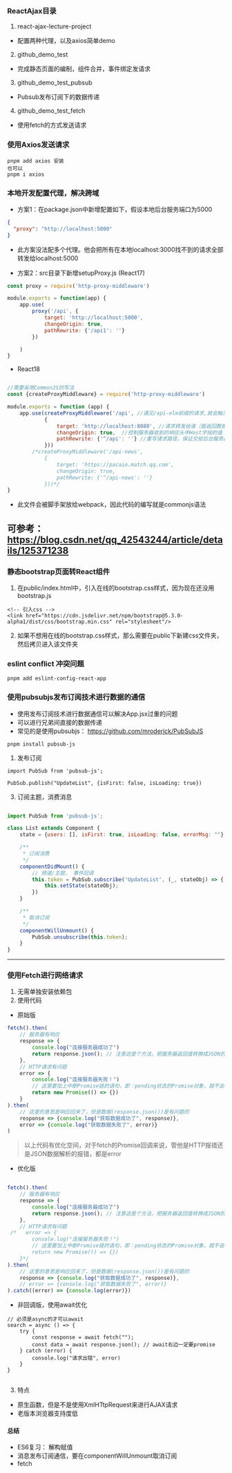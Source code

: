 ### ReactAjax目录
1. react-ajax-lecture-project
* 配置两种代理，以及axios简单demo
2. github_demo_test
* 完成静态页面的编制，组件合并，事件绑定发请求
3. github_demo_test_pubsub
* Pubsub发布订阅下的数据传递
4. github_demo_test_fetch
* 使用fetch的方式发送请求 

### 使用Axios发送请求

```
pnpm add axios 安装
也可以
pnpm i axios
```

### 本地开发配置代理，解决跨域

* 方案1：在package.json中新增配置如下，假设本地后台服务端口为5000

```json
{
  "proxy": "http://localhost:5000"
}
```
- 此方案没法配多个代理。他会把所有在本地localhost:3000找不到的请求全部转发给localhost:5000

* 方案2：src目录下新增setupProxy.js (React17)
```js
const proxy = require('http-proxy-middleware')

module.exports = function(app) {
    app.use(
        proxy('/api', {
            target: 'http://localhost:5000',
            changeOrigin: true,
            pathRewrite: {'/api1': ''}
        })

    )
}

```

* React18
```js

//需要采用CommonJS的写法
const {createProxyMiddleware} = require('http-proxy-middleware')

module.exports = function (app) {
    app.use(createProxyMiddleware('/api', //遇见/api-elm前缀的请求,就会触发该代理配置
            {
                target: 'http://localhost:8080', //请求转发给谁（能返回数据的服务器地址）
                changeOrigin: true,  //控制服务器收到的响应头中Host字段的值
                pathRewrite: {'^/api': ''} //重写请求路径，保证交给后台服务器是正常地请求地址（必须配置）
            }))
        /*createProxyMiddleware('/api-news',
            {
                target: 'https://pacaio.match.qq.com',
                changeOrigin: true,
                pathRewrite: {'^/api-news': ''}
            }))*/
}
```
- 此文件会被脚手架放给webpack，因此代码的编写就是commonjs语法

可参考：
https://blog.csdn.net/qq_42543244/article/details/125371238
---

### 静态bootstrap页面转React组件
1. 在public/index.html中，引入在线的bootstrap.css样式，因为现在还没用bootstrap.js
```
<!-- 引入css -->
<link href="https://cdn.jsdelivr.net/npm/bootstrap@5.3.0-alpha1/dist/css/bootstrap.min.css" rel="stylesheet"/>
```
2. 如果不想用在线的bootstrap.css样式，那么需要在public下新建css文件夹，然后拷贝进入该文件夹


### eslint conflict 冲突问题
```
pnpm add eslint-config-react-app
```

### 使用pubsubjs发布订阅技术进行数据的通信
* 使用发布订阅技术进行数据通信可以解决App.jsx过重的问题
* 可以进行兄弟间直接的数据传递
* 常见的是使用pubsubjs： https://github.com/mroderick/PubSubJS
```
pnpm install pubsub-js
```
1. 发布订阅
```
import PubSub from 'pubsub-js';

PubSub.publish("UpdateList", {isFirst: false, isLoading: true})
```

3. 订阅主题，消费消息
```js

import PubSub from 'pubsub-js';

class List extends Component {
    state = {users: [], isFirst: true, isLoading: false, errorMsg: ""}

    /**
     * 订阅消费
     */
    componentDidMount() {
        // 频道/主题， 事件回调
        this.token = PubSub.subscribe('UpdateList', (_, stateObj) => {
            this.setState(stateObj);
        })
    }

    /**
     * 取消订阅
     */
    componentWillUnmount() {
        PubSub.unsubscribe(this.token);
    }
}

```
---

### 使用Fetch进行网络请求
1. 无需单独安装依赖包
2. 使用代码
- 原始版
```js
fetch().then(
    // 服务器有响应
    response => {
        console.log("连接服务器成功了")
        return response.json(); // 注意这是个方法，把服务器返回值转换成JSON的一个Promise
    },
    // HTTP请求有问题
    error => {
        console.log("连接服务器失败！")
        // 这里要加上中断Promise链的语句，即：pending状态的Promise对象，就不会执行下面的Then了
        return new Promise(() => {})
    }
).then(
    // 这里的意思是响应回来了，但是数据(response.json())是有问题的
    response => {console.log("获取数据成功了", response)},
    error => {console.log("获取数据失败了", error)}
)
```
> 以上代码有优化空间，对于fetch的Promise回调来说，管他是HTTP报错还是JSON数据解析的报错，都是error

- 优化版
```js

fetch().then(
    // 服务器有响应
    response => {
        console.log("连接服务器成功了")
        return response.json(); // 注意这是个方法，把服务器返回值转换成JSON的一个Promise
    },
    // HTTP请求有问题
 /*   error => {
        console.log("连接服务器失败！")
        // 这里要加上中断Promise链的语句，即：pending状态的Promise对象，就不会执行下面的Then了
        return new Promise(() => {})
    }*/
).then(
    // 这里的意思是响应回来了，但是数据(response.json())是有问题的
    response => {console.log("获取数据成功了", response)},
    // error => {console.log("获取数据失败了", error)}
).catch((error) => {console.log(error)})


```


- 非回调版，使用await优化
```
// 必须是async的才可以await
search = async () => {
    try {
        const response = await fetch("");
        const data = await response.json(); // await右边一定要promise
    } catch (error) {
        console.log("请求出错", error)
    }
}


```


3. 特点
* 原生函数，但是不是使用XmlHTtpRequest来进行AJAX请求
* 老版本浏览器支持度低



#### 总结
* ES6复习： 解构赋值
* 消息发布订阅通信，要在componentWillUnmount取消订阅
* fetch

